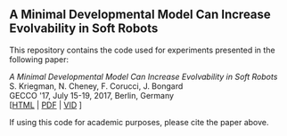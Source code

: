 A Minimal Developmental Model Can Increase Evolvability in Soft Robots
--------------------
This repository contains the code used for experiments presented in the following paper:

_A Minimal Developmental Model Can Increase Evolvability in Soft Robots_<br>
S. Kriegman, N. Cheney, F. Corucci, J. Bongard<br>
GECCO '17, July 15-19, 2017, Berlin, Germany<br>
[<a href="http://dl.acm.org/citation.cfm?id=3071296">HTML</a>  |  <a href="https://arxiv.org/pdf/1706.07296.pdf">PDF</a> | <a href="https://youtu.be/gXf2Chu4L9A">VID</a> ] <br>


If using this code for academic purposes, please cite the paper above.

